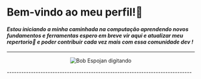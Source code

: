 # Bem-vindo ao meu perfil!👋
#### *Estou iniciando a minha caminhada na computação aprendendo novos fundamentos e ferramentas espero em breve vir aqui e atualizar meu repertorio🚀 e poder contribuir cada vez mais com essa comunidade dev !*
-----------------------------------------------------------------------------
<p align="center">
  <img src="https://media1.tenor.com/m/tWD3GjJcoHgAAAAC/spongebob-computer.gif" alt="Bob Espojan digitando">
</p>
-----------------------------------------------------------------------------